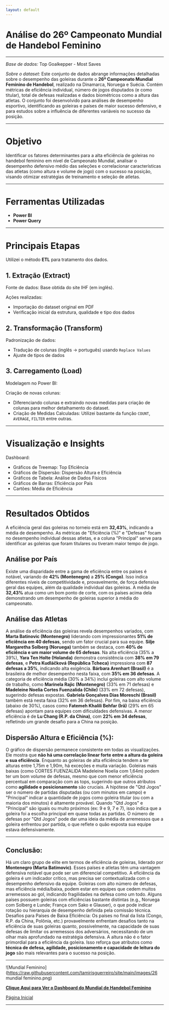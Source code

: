 ```yaml
---
layout: default
---
```


# Análise do 26º Campeonato Mundial de Handebol Feminino

---
*Base de dados:* Top Goalkepper - Most Saves

*Sobre o dataset:* Este conjunto de dados abrange informações detalhadas sobre o desempenho das goleiras durante o **26º Campeonato Mundial Feminino de Handebol**, realizado na Dinamarca, Noruega e Suécia. Contém métricas de eficiência individual, número de jogos disputados (e como titular), total de defesas realizadas e dados biométricos como a altura das atletas. O conjunto foi desenvolvido para análises de desempenho esportivo, identificando as goleiras e países de maior sucesso defensivo, e para estudos sobre a influência de diferentes variáveis no sucesso da posição.

---

# Objetivo
Identificar os fatores determinantes para a alta eficiência de goleiras no handebol feminino em nível de Campeonato Mundial, analisar o desempenho defensivo médio das seleções e correlacionar características das atletas (como altura e volume de jogo) com o sucesso na posição, visando otimizar estratégias de treinamento e seleção de atletas.

---

# Ferramentas Utilizadas
* **Power BI**
* **Power Query**

---

# Principais Etapas
Utilizei o método **ETL** para tratamento dos dados.

## 1. Extração (Extract)
Fonte de dados: Base obtida do site IHF (em inglês).

Ações realizadas:
* Importação do dataset original em PDF
* Verificação inicial da estrutura, qualidade e tipo dos dados

## 2. Transformação (Transform)
Padronização de dados:

* Tradução de colunas (inglês → português) usando `Replace Values`
* Ajuste de tipos de dados

## 3. Carregamento (Load)
Modelagem no Power BI:

Criação de novas colunas:
* Diferenciando colunas e extraindo novas medidas para criação de colunas para melhor detalhamento do dataset.
* Criação de Medidas Calculadas: Utilizei bastante da função `COUNT`, `AVERAGE`, `FILTER` entre outras.

---

# Visualização e Insights

Dashboard:
* Gráficos de Treemap: Top Eficiência
* Gráficos de Dispersão: Dispersão Altura e Eficiência
* Gráficos de Tabela: Análise de Dados Físicos
* Gráficos de Barras: Eficiência por País
* Cartões: Média de Eficiência

---

# Resultados Obtidos

A eficiência geral das goleiras no torneio está em **32,43%**, indicando a média de desempenho. As métricas de "Eficiência (%)" e "Defesas" focam no desempenho individual dessas atletas, e a coluna "Principal" serve para identificar as goleiras que foram titulares ou tiveram maior tempo de jogo.

## Análise por País

Existe uma disparidade entre a gama de eficiência entre os países é notável, variando de **42% (Montenegro)** a **25% (Congo)**. Isso indica diferentes níveis de competitividade e, provavelmente, de força defensiva geral das equipes, além da qualidade individual das goleiras. A média de **32,43%** atua como um bom ponto de corte, com os países acima dela demonstrando um desempenho de goleiras superior à média do campeonato.

## Análise das Atletas

A análise da eficiência das goleiras revela desempenhos variados, com **Marta Batinovic (Montenegro)** liderando com impressionantes **51% de eficiência em 40 defesas**, sendo um fator crucial para sua equipe. **Silje Margaretha Solberg (Noruega)** também se destaca, com **40% de eficiência e um maior volume de 65 defesas**. Na alta eficiência (35% a 39%), **Yara Ten Holte (Holanda)** demonstra consistência com **38% em 79 defesas**, e **Petra Kudláčková (República Tcheca)** impressiona com **87 defesas a 35%**, indicando alta exigência. **Bárbara Arenhart (Brasil)** é a brasileira de melhor desempenho nesta faixa, com **35% em 36 defesas**. A categoria de eficiência média (30% a 34%) inclui goleiras com alto volume de trabalho, como **Marinela Rajic (Montenegro)** (33% em 71 defesas) e **Madeleine Noelia Cortes Fuenzalida (Chile)** (33% em 72 defesas), sugerindo defesas expostas. **Gabriela Gonçalves Dias Moreschi (Brasil)** também está nesta faixa (32% em 36 defesas). Por fim, na baixa eficiência (abaixo de 30%), casos como **Fatemeh Khalili Behfar (Irã)** (29% em 65 defesas) apontam para equipes com dificuldades defensivas. A menor eficiência é de **Lu Chang (R.P. da China)**, com **22% em 34 defesas**, refletindo um grande desafio para a China na posição.

## Dispersão Altura e Eficiência (%):

O gráfico de dispersão permanece consistente em todas as visualizações. Ele mostra que **não há uma correlação linear forte entre a altura da goleira e sua eficiência**. Enquanto as goleiras de alta eficiência tendem a ter alturas entre 1,75m e 1,90m, há exceções e muita variação. Goleiras mais baixas (como CORTES FUENZALIDA Madeleine Noelia com 1,64m) podem ter um bom volume de defesas, mesmo que com menor eficiência percentual em comparação com as tops, sugerindo que outros atributos como **agilidade e posicionamento** são cruciais. A hipótese de "Qtd Jogos" ser o número de partidas disputadas (ou com minutos em campo) e "Principal" indicar a quantidade de jogos como goleira titular (ou com a maioria dos minutos) é altamente provável. Quando "Qtd Jogos" e "Principal" são iguais ou muito próximos (ex: 9 e 9, 7 e 7), isso indica que a goleira foi a escolha principal em quase todas as partidas. O número de defesas por "Qtd Jogos" pode dar uma ideia da média de arremessos que a goleira enfrentou por partida, o que reflete o quão exposta sua equipe estava defensivamente.

---

## Conclusão:

Há um claro grupo de elite em termos de eficiência de goleiras, liderado por **Montenegro (Marta Batimovic)**. Esses países e atletas têm uma vantagem defensiva notável que pode ser um diferencial competitivo. A eficiência da goleira é um indicador crítico, mas precisa ser contextualizada com o desempenho defensivo da equipe. Goleiras com alto número de defesas, mas eficiência média/baixa, podem estar em equipes que cedem muitos arremessos ao gol, indicando fragilidades na defesa como um todo. Alguns países possuem goleiras com eficiências bastante distintas (e.g., Noruega com Solberg e Lunde; França com Sako e Glauser), o que pode indicar rotação ou hierarquia de desempenho definida pela comissão técnica. Desafios para Países de Baixa Eficiência: Os países no final da lista (Congo, R.P. da China, Polônia, etc.) provavelmente enfrentam desafios tanto na eficiência de suas goleiras quanto, possivelmente, na capacidade de suas defesas de limitar os arremessos dos adversários, necessitando de um olhar mais aprofundado na estratégia defensiva. A altura não é o fator primordial para a eficiência da goleira. Isso reforça que atributos como **técnica de defesa, agilidade, posicionamento e capacidade de leitura do jogo** são mais relevantes para o sucesso na posição.

---

![Mundial Feminino](https://raw.githubusercontent.com/tamirisguerreiro/site/main/images/26 mundial feminino.png)

[**Clique Aqui para Ver o Dashboard do Mundial de Handebol Feminino**](https://app.powerbi.com/view?r=eyJrIjoiNzM0MWU1YWQtYzYxMy00ODk4LTgxMGEtNzlkZmQ2MTZkMWVmIiwidCI6ImE5MWY1ZjM3LThmMzMtNDNlMi04MGJhLThkNzQ5YTVkZWQ1MSJ9)

[Página Inicial](https://tamirisguerreiro.github.io/site)

---
